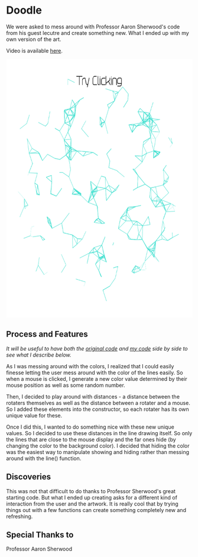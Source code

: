 # Doodle

We were asked to mess around with Professor Aaron Sherwood's code from his guest lecutre and create something new. What I ended up with my own version of the art.

Video is available [here](https://youtu.be/UFFMIZhgzIE).

<img src="screen.png" alt="initial" width="700" height="700">

## Process and Features
*It will be useful to have both the [original code](https://github.com/aaronsherwood/introduction_interactive_media/blob/master/processingExamples/drawing/connectedLines/connectedLines.pde) and [my code](/dueApril21/doodle.pde) side by side to see what I describe below.*

As I was messing around with the colors, I realized that I could easily finesse letting the user mess around with the color of the lines easily. So when a mouse is clicked, I generate a new color value determined by their mouse position as well as some random number.

Then, I decided to play around with distances - a distance between the rotaters themselves as well as the distance between a rotater and a mouse. So I added these elements into the constructor, so each rotater has its own unique value for these.

Once I did this, I wanted to do something nice with these new unique values. So I decided to use these distances in the line drawing itself. So only the lines that are close to the mouse display and the far ones hide (by changing the color to the background color). I decided that hiding the color was the easiest way to manipulate showing and hiding rather than messing around with the line() function. 

## Discoveries
This was not that difficult to do thanks to Professor Sherwood's great starting code. But what I ended up creating asks for a different kind of interaction from the user and the artwork. It is really cool that by trying things out with a few functions can create something completely new and refreshing.

## Special Thanks to
Professor Aaron Sherwood
